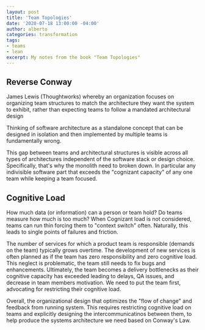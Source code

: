 ```yaml
---
layout: post
title: 'Team Topologies'
date: '2020-07-18 13:00:00 -04:00'
author: alberto
categories: transformation
tags:
- teams
- lean
excerpt: My notes from the book "Team Topologies"
---
```




## Reverse Conway
James Lewis (Thoughtworks) whereby an organization focuses on organizing team structures to match the architecture they want the system to exhibit, rather than expecting teams to follow a mandated architectural design

Thinking of software architecture as a standalone concept that can be designed in isolation and then implemented by multiple teams is fundamentally wrong.

This gap between teams and architectural structures is visible across all types of architectures independent of the software stack or design choice. Specifically, that's why the monolith need to broken down. In particular any indivisible software part that exceeds the "cognizant capacity" of any one team while keeping a team focused.

## Cognitive Load
How much data (or information) can a person or team hold? Do teams measure how much is too much? When Cognizant load is not considered, teams can run thin forcing them to "context switch" often. Naturally, this leads to single points of failures and friction.

The number of services for which a product team is responsible (demands on the team) typically grows overtime. The development of new services is often planned as if the team has zero responsibility and zero cognitive load. This neglect is problematic, the team still needs to fix bugs and enhancements. Ultimately, the team becomes a delivery bottlenecks as their cognitive capacity has exceeded leading to delays, QA issues, and decrease in team members motivation.   We need to put the team first, advocating for restricting their cognitive load.

Overall, the organizational design that optimizes the "flow of change" and feedback from running system. This requires restricting cognitive load on teams and explicitly designing the intercommunicatinos between them, to help produce the systems architecture we need based on Conway's Law.

